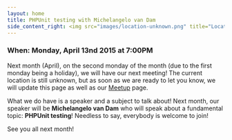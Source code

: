 ```yaml
---
layout: home
title: PHPUnit testing with Michelangelo van Dam
side_content_right: <img src="images/location-unknown.png" title="Location unknown" >
---
```


### <span class="glyphicon glyphicon-calendar"></span> When: Monday, April 13nd 2015 at 7:00PM

Next month (April), on the second monday of the month (due to the first monday being a holiday), we will have our next meeting!
The current location is still unknown, but as soon as we are ready to let you know, we will update this page as well as our <a href="http://www.meetup.com/Limburg-PHP-Meetup">Meetup</a> page.

What we do have is a speaker and a subject to talk about! Next month, our speaker will be <strong>Michelangelo van Dam</strong> who will speak about a fundamental topic: <strong>PHPUnit testing</strong>! Needless to say, everybody is welcome to join!

See you all next month!


